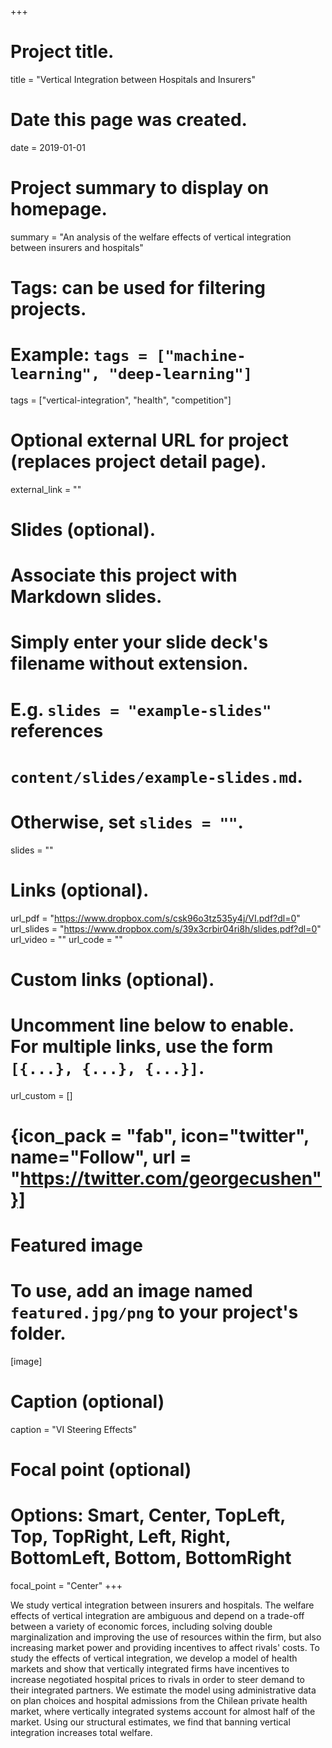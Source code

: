 +++
# Project title.
title = "Vertical Integration between Hospitals and Insurers"

# Date this page was created.
date = 2019-01-01

# Project summary to display on homepage.
summary = "An analysis of the welfare effects of vertical integration between insurers and hospitals"

# Tags: can be used for filtering projects.
# Example: `tags = ["machine-learning", "deep-learning"]`
tags = ["vertical-integration", "health", "competition"]

# Optional external URL for project (replaces project detail page).
external_link = ""

# Slides (optional).
#   Associate this project with Markdown slides.
#   Simply enter your slide deck's filename without extension.
#   E.g. `slides = "example-slides"` references 
#   `content/slides/example-slides.md`.
#   Otherwise, set `slides = ""`.
slides = ""

# Links (optional).
url_pdf = "https://www.dropbox.com/s/csk96o3tz535y4j/VI.pdf?dl=0"
url_slides = "https://www.dropbox.com/s/39x3crbir04ri8h/slides.pdf?dl=0"
url_video = ""
url_code = ""

# Custom links (optional).
#   Uncomment line below to enable. For multiple links, use the form `[{...}, {...}, {...}]`.
url_custom = []
# {icon_pack = "fab", icon="twitter", name="Follow", url = "https://twitter.com/georgecushen"}]

# Featured image
# To use, add an image named `featured.jpg/png` to your project's folder. 
[image]
  # Caption (optional)
  caption = "VI Steering Effects"
  
  # Focal point (optional)
  # Options: Smart, Center, TopLeft, Top, TopRight, Left, Right, BottomLeft, Bottom, BottomRight
  focal_point = "Center"
+++

We study vertical integration between insurers and hospitals. The welfare effects of vertical integration are ambiguous and depend on a trade-off between a variety of economic forces, including solving double marginalization and improving the use of resources within the firm, but also increasing market power and providing incentives to affect rivals' costs. To study the effects of vertical integration, we develop a model of health markets and show that vertically integrated firms have incentives to increase negotiated hospital prices to rivals in order to steer demand to their integrated partners. We estimate the model using administrative data on plan choices and hospital admissions from the Chilean private health market, where vertically integrated systems account for almost half of the market. Using our structural estimates, we find that banning vertical integration increases total welfare.
